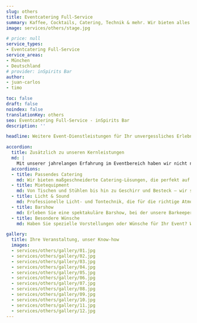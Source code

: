 ```yaml
---
slug: others
title: Eventcatering Full-Service
summary: Kaffee, Cocktails, Catering, Technik & mehr. Wir bieten alles für Ihr perfektes Event. Teilen Sie uns Ihre Wünsche mit, wir machen sie wahr.
image: services/others/stage.jpg

# price: null
service_types:
- Eventcatering Full-Service
service_areas:
- München
- Deutschland
# provider: inSpirits Bar
author:
- juan-carlos
- timo

toc: false
draft: false
noindex: false
translationKey: others
seo: Eventcatering Full-Service - inSpirits Bar
description: ''

headline: Weitere Event-Dienstleistungen für Ihr unvergessliches Erlebnis

accordion:
  title: Zusätzlich zu unseren Kernleistungen
  md: |
    Mit unserer jahrelangen Erfahrung im Eventbereich haben wir nicht nur unser Know-how, sondern auch unser Netzwerk stetig ausgebaut. So können wir Ihnen in vielfältigen eventbezogenen Angelegenheiten mit Rat und Tat zur Seite stehen.
  accordions:
  - title: Passendes Catering
    md: Wir bieten maßgeschneiderte Catering-Lösungen, die perfekt auf Ihr Event abgestimmt sind. Ob Fingerfood, Buffets oder mehrgängige Menüs, unser Catering-Service sorgt für kulinarische Highlights.
  - title: Mietequipment
    md: Von Tischen und Stühlen bis hin zu Geschirr und Besteck – wir stellen Ihnen das notwendige Equipment zur Verfügung, um Ihr Event reibungslos und stilvoll zu gestalten.
  - title: Licht & Sound
    md: Professionelle Licht- und Tontechnik, die für die richtige Atmosphäre sorgt. Ob dezente Hintergrundmusik oder beeindruckende Lichtshows, wir haben die passende Technik für Ihre Veranstaltung.
  - title: Barshow
    md: Erleben Sie eine spektakuläre Barshow, bei der unsere Barkeeper mit beeindruckenden Tricks und Showeinlagen für Unterhaltung sorgen. Ein Highlight, das Ihre Gäste begeistern wird.
  - title: Besondere Wünsche
    md: Haben Sie spezielle Vorstellungen oder Wünsche für Ihr Event? Wir sind flexibel und bemühen uns, Ihre individuellen Anforderungen zu erfüllen, um Ihr Event einzigartig und unvergesslich zu machen.

gallery:
  title: Ihre Veranstaltung, unser Know-how
  images:
  - services/others/gallery/01.jpg
  - services/others/gallery/02.jpg
  - services/others/gallery/03.jpg
  - services/others/gallery/04.jpg
  - services/others/gallery/05.jpg
  - services/others/gallery/06.jpg
  - services/others/gallery/07.jpg
  - services/others/gallery/08.jpg
  - services/others/gallery/09.jpg
  - services/others/gallery/10.jpg
  - services/others/gallery/11.jpg
  - services/others/gallery/12.jpg
---
```

